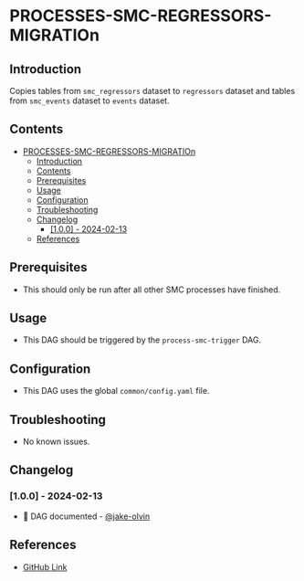 # PROCESSES-SMC-REGRESSORS-MIGRATIOn

## Introduction
Copies tables from `smc_regressors` dataset to `regressors` dataset and tables from `smc_events` dataset to `events` dataset.

## Contents
- [PROCESSES-SMC-REGRESSORS-MIGRATIOn](#processes-smc-regressors-migration)
  - [Introduction](#introduction)
  - [Contents](#contents)
  - [Prerequisites](#prerequisites)
  - [Usage](#usage)
  - [Configuration](#configuration)
  - [Troubleshooting](#troubleshooting)
  - [Changelog](#changelog)
    - [\[1.0.0\] - 2024-02-13](#100---2024-02-13)
  - [References](#references)

## Prerequisites
- This should only be run after all other SMC processes have finished.

## Usage
- This DAG should be triggered by the `process-smc-trigger` DAG.

## Configuration
- This DAG uses the global `common/config.yaml` file.

## Troubleshooting
- No known issues.

## Changelog
<!-- start at 1.0.0 (x.y.z) small patches increase z, new features increase y, major changes increase x -->
### [1.0.0] - 2024-02-13
- :tada: DAG documented - [@jake-olvin](https://github.com/jake-olvin)

## References
- [GitHub Link](https://github.com/olvin-com/airflow-dags/tree/main/dags/processes-smc-regressors-migration)